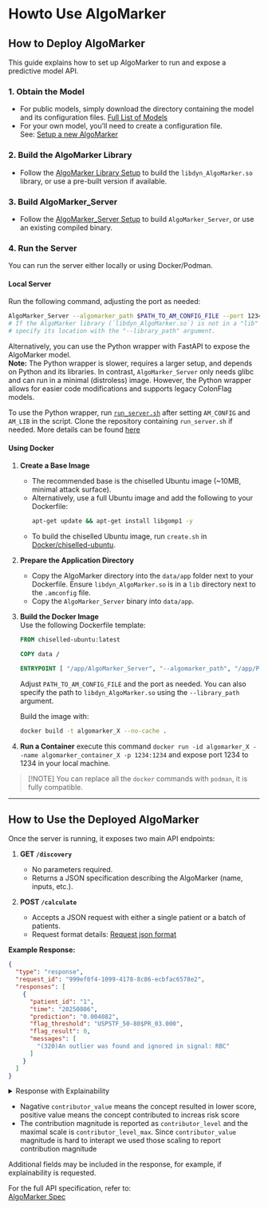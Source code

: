 # Howto Use AlgoMarker

## How to Deploy AlgoMarker

This guide explains how to set up AlgoMarker to run and expose a predictive model API.

### 1. **Obtain the Model**
- For public models, simply download the directory containing the model and its configuration files. [Full List of Models](../../Models)
- For your own model, you’ll need to create a configuration file.  
  See: [Setup a new AlgoMarker](Setup%20a%20new%20AlgoMarker.md)

### 2. **Build the AlgoMarker Library**
- Follow the [AlgoMarker Library Setup](../../Installation/index.md#1-algomarker-library) to build the `libdyn_AlgoMarker.so` library, or use a pre-built version if available.

### 3. **Build AlgoMarker_Server**
- Follow the [AlgoMarker_Server Setup](../../Installation/index.md#2-algomarker-wrapper) to build `AlgoMarker_Server`, or use an existing compiled binary.

### 4. **Run the Server**
You can run the server either locally or using Docker/Podman.

#### Local Server
Run the following command, adjusting the port as needed:
```bash
AlgoMarker_Server --algomarker_path $PATH_TO_AM_CONFIG_FILE --port 1234
# If the AlgoMarker library (`libdyn_AlgoMarker.so`) is not in a "lib" directory next to the config file,
# specify its location with the "--library_path" argument.
```
Alternatively, you can use the Python wrapper with FastAPI to expose the AlgoMarker model.  
**Note:** The Python wrapper is slower, requires a larger setup, and depends on Python and its libraries. In contrast, `AlgoMarker_Server` only needs glibc and can run in a minimal (distroless) image. However, the Python wrapper allows for easier code modifications and supports legacy ColonFlag models.

To use the Python wrapper, run [`run_server.sh`](https://github.com/Medial-EarlySign/MR_Tools/blob/main/AlgoMarker_python_API/run_server.sh) after setting `AM_CONFIG` and `AM_LIB` in the script. Clone the repository containing `run_server.sh` if needed.
More details can be found [here](/Python/Medial's%20C++%20API%20in%20Python/Python%20AlgoMarker%20API%20Wrapper.html)

#### Using Docker

1. **Create a Base Image**  
   - The recommended base is the chiselled Ubuntu image (~10MB, minimal attack surface).
   - Alternatively, use a full Ubuntu image and add the following to your Dockerfile:
     ```bash
     apt-get update && apt-get install libgomp1 -y
     ```
   - To build the chiselled Ubuntu image, run `create.sh` in [Docker/chiselled-ubuntu](https://github.com/Medial-EarlySign/MR_Scripts/tree/main/Docker/chiselled-ubuntu).

2. **Prepare the Application Directory**  
   - Copy the AlgoMarker directory into the `data/app` folder next to your Dockerfile. Ensure `libdyn_AlgoMarker.so` is in a `lib` directory next to the `.amconfig` file.
   - Copy the `AlgoMarker_Server` binary into `data/app`.

3. **Build the Docker Image**  
   Use the following Dockerfile template:
   ```Dockerfile
   FROM chiselled-ubuntu:latest

   COPY data /

   ENTRYPOINT [ "/app/AlgoMarker_Server", "--algomarker_path", "/app/PATH_TO_AM_CONFIG_FILE", "--port", "1234", "--no_print", "1" ]
   ```
   Adjust `PATH_TO_AM_CONFIG_FILE` and the port as needed. You can also specify the path to `libdyn_AlgoMarker.so` using the `--library_path` argument.

   Build the image with:
   ```bash
   docker build -t algomarker_X --no-cache .
   ```

4. **Run a Container**
   execute this command `docker run -id algomarker_X --name algomarker_container_X -p 1234:1234` and expose port 1234 to 1234 in your local machine.

> [!NOTE] You can replace all the `docker` commands with `podman`, it is fully compatible.

---
## How to Use the Deployed AlgoMarker

Once the server is running, it exposes two main API endpoints:

1. **GET `/discovery`**  
   - No parameters required.
   - Returns a JSON specification describing the AlgoMarker (name, inputs, etc.).

2. **POST `/calculate`**  
   - Accepts a JSON request with either a single patient or a batch of patients.
   - Request format details: [Request json format](Request%20Json%20Format.md)

**Example Response:**
```json title="Example Response"
{
  "type": "response",
  "request_id": "999ef0f4-1099-4178-8c86-ecbfac6578e2",
  "responses": [
    {
      "patient_id": "1",
      "time": "20250806",
      "prediction": "0.004082",
      "flag_threshold": "USPSTF_50-80$PR_03.000",
      "flag_result": 0,
      "messages": [
        "(320)An outlier was found and ignored in signal: RBC"
      ]
    }
  ]
}
```


<details>
<summary>Response with Explainability</summary>

```json
{
	"type": "response",
	"request_id": "999ef0f4-1099-4178-8c86-ecbfac6578e2",
	"responses": [
		{
			"patient_id": "1",
			"time": "20230611",
			"messages": [
				"(320)An outlier was found and ignored in signal: RBC",
			],
			"prediction": "0.004082",
			"explainability_output_field_name_for_your_control": {
				"static_info": [
					{
						"signal": "Age",
						"unit": "Year",
						"value": "45"
					},
					{
						"signal": "GENDER",
						"unit": "",
						"value": "1.000000"
					},
					{
						"signal": "Hemoglobin",
						"unit": "g/dL",
						"value": "14.500000"
					}
				],
				"explainer_output": [
					{
						"contributor_name": "Age",
						"contributor_value": -1.257716417312622,
						"contributor_percentage": 42.327555760464165,
						"contributor_elements": [
							{
								"feature_name": "Age",
								"feature_value": 45.0
							}
						],
						"contributor_description": "",
						"contributor_level": 2,
						"contributor_level_max": 4,
						"contributor_records": [
							{
								"signal": "Age",
								"unit": [
									"Year"
								],
								"timestamp": [],
								"value": [
									"45.000000"
								]
							}
						]
					},
					{
						"contributor_name": "MCH_Values",
						"contributor_value": -0.2684820294380188,
						"contributor_percentage": 9.035572693121699,
						"contributor_elements": [
							{
								"feature_name": "FTR_000008.MCH.last.win_0_10000",
								"feature_value": 32.21999740600586
							},
							{
								"feature_name": "FTR_000019.MCH.last.win_0_1000",
								"feature_value": 32.21999740600586
							},
							{
								"feature_name": "FTR_000030.MCH.last.win_0_730",
								"feature_value": 32.21999740600586
							},
							{
								"feature_name": "FTR_000041.MCH.last.win_0_360",
								"feature_value": 32.21999740600586
							},
							{
								"feature_name": "FTR_000052.MCH.last.win_0_180",
								"feature_value": 32.21999740600586
							},
							{
								"feature_name": "FTR_000118.MCH.first.win_0_10000",
								"feature_value": 32.21999740600586
							},
							{
								"feature_name": "FTR_000129.MCH.first.win_0_1000",
								"feature_value": 32.21999740600586
							},
							{
								"feature_name": "FTR_000140.MCH.first.win_0_730",
								"feature_value": 32.21999740600586
							},
							{
								"feature_name": "FTR_000151.MCH.first.win_0_360",
								"feature_value": 32.21999740600586
							},
							{
								"feature_name": "FTR_000162.MCH.first.win_0_180",
								"feature_value": 32.21999740600586
							},
							{
								"feature_name": "FTR_000173.MCH.last2.win_0_10000",
								"feature_value": 29.091323852539063
							},
							{
								"feature_name": "FTR_000184.MCH.last2.win_0_1000",
								"feature_value": 29.041757583618164
							},
							{
								"feature_name": "FTR_000195.MCH.last2.win_0_730",
								"feature_value": 29.01051139831543
							},
							{
								"feature_name": "FTR_000206.MCH.last2.win_0_360",
								"feature_value": 28.922163009643555
							},
							{
								"feature_name": "FTR_000217.MCH.last2.win_0_180",
								"feature_value": 28.734722137451172
							},
							{
								"feature_name": "FTR_000228.MCH.avg.win_0_10000",
								"feature_value": 32.21999740600586
							},
							{
								"feature_name": "FTR_000239.MCH.avg.win_0_1000",
								"feature_value": 32.21999740600586
							},
							{
								"feature_name": "FTR_000250.MCH.avg.win_0_730",
								"feature_value": 32.21999740600586
							},
							{
								"feature_name": "FTR_000261.MCH.avg.win_0_360",
								"feature_value": 32.21999740600586
							},
							{
								"feature_name": "FTR_000272.MCH.avg.win_0_180",
								"feature_value": 32.21999740600586
							},
							{
								"feature_name": "FTR_000283.MCH.min.win_0_10000",
								"feature_value": 32.21999740600586
							},
							{
								"feature_name": "FTR_000294.MCH.min.win_0_1000",
								"feature_value": 32.21999740600586
							},
							{
								"feature_name": "FTR_000305.MCH.min.win_0_730",
								"feature_value": 32.21999740600586
							},
							{
								"feature_name": "FTR_000316.MCH.min.win_0_360",
								"feature_value": 32.21999740600586
							},
							{
								"feature_name": "FTR_000327.MCH.min.win_0_180",
								"feature_value": 32.21999740600586
							},
							{
								"feature_name": "FTR_000338.MCH.max.win_0_10000",
								"feature_value": 32.21999740600586
							},
							{
								"feature_name": "FTR_000349.MCH.max.win_0_1000",
								"feature_value": 32.21999740600586
							},
							{
								"feature_name": "FTR_000360.MCH.max.win_0_730",
								"feature_value": 32.21999740600586
							},
							{
								"feature_name": "FTR_000371.MCH.max.win_0_360",
								"feature_value": 32.21999740600586
							},
							{
								"feature_name": "FTR_000382.MCH.max.win_0_180",
								"feature_value": 32.21999740600586
							},
							{
								"feature_name": "FTR_000503.MCH.last2_time.win_0_10000",
								"feature_value": 449.85882568359375
							},
							{
								"feature_name": "FTR_000514.MCH.last2_time.win_0_1000",
								"feature_value": 315.7171325683594
							},
							{
								"feature_name": "FTR_000525.MCH.last2_time.win_0_730",
								"feature_value": 268.54010009765625
							},
							{
								"feature_name": "FTR_000536.MCH.last2_time.win_0_360",
								"feature_value": 161.85084533691406
							},
							{
								"feature_name": "FTR_000547.MCH.last2_time.win_0_180",
								"feature_value": 85.85099792480469
							},
							{
								"feature_name": "FTR_001148.MCH.last.win_730_10000",
								"feature_value": 29.159976959228516
							},
							{
								"feature_name": "FTR_001159.MCH.min.win_730_10000",
								"feature_value": 28.687816619873047
							},
							{
								"feature_name": "FTR_001170.MCH.max.win_730_10000",
								"feature_value": 29.749162673950195
							},
							{
								"feature_name": "FTR_001208.MCH.Estimate.180",
								"feature_value": 28.93360137939453
							},
							{
								"feature_name": "FTR_001208.MCH.Estimate.360",
								"feature_value": 28.951967239379883
							},
							{
								"feature_name": "FTR_001208.MCH.Estimate.730",
								"feature_value": 28.965957641601563
							}
						],
						"contributor_description": "",
						"contributor_level": 1,
						"contributor_level_max": 4,
						"contributor_records": [],
						"contributor_records_info": {
							"contributor_max_time": 1825,
							"contributor_max_time_unit": "Days",
							"contributor_max_count": 3
						}
					},
					{
						"contributor_name": "MCV_Values",
						"contributor_value": -0.1519976258277893,
						"contributor_percentage": 5.11537231036717,
						"contributor_elements": [
							{
								"feature_name": "FTR_000007.MCV.last.win_0_10000",
								"feature_value": 82.0
							},
							{
								"feature_name": "FTR_000018.MCV.last.win_0_1000",
								"feature_value": 82.0
							},
							{
								"feature_name": "FTR_000029.MCV.last.win_0_730",
								"feature_value": 82.0
							},
							{
								"feature_name": "FTR_000040.MCV.last.win_0_360",
								"feature_value": 82.0
							},
							{
								"feature_name": "FTR_000051.MCV.last.win_0_180",
								"feature_value": 82.0
							},
							{
								"feature_name": "FTR_000117.MCV.first.win_0_10000",
								"feature_value": 82.0
							},
							{
								"feature_name": "FTR_000128.MCV.first.win_0_1000",
								"feature_value": 82.0
							},
							{
								"feature_name": "FTR_000139.MCV.first.win_0_730",
								"feature_value": 82.0
							},
							{
								"feature_name": "FTR_000150.MCV.first.win_0_360",
								"feature_value": 82.0
							},
							{
								"feature_name": "FTR_000161.MCV.first.win_0_180",
								"feature_value": 82.0
							},
							{
								"feature_name": "FTR_000172.MCV.last2.win_0_10000",
								"feature_value": 87.35523986816406
							},
							{
								"feature_name": "FTR_000183.MCV.last2.win_0_1000",
								"feature_value": 87.30293273925781
							},
							{
								"feature_name": "FTR_000194.MCV.last2.win_0_730",
								"feature_value": 87.2611312866211
							},
							{
								"feature_name": "FTR_000205.MCV.last2.win_0_360",
								"feature_value": 87.1921615600586
							},
							{
								"feature_name": "FTR_000216.MCV.last2.win_0_180",
								"feature_value": 86.85134887695313
							},
							{
								"feature_name": "FTR_000227.MCV.avg.win_0_10000",
								"feature_value": 82.0
							},
							{
								"feature_name": "FTR_000238.MCV.avg.win_0_1000",
								"feature_value": 82.0
							},
							{
								"feature_name": "FTR_000249.MCV.avg.win_0_730",
								"feature_value": 82.0
							},
							{
								"feature_name": "FTR_000260.MCV.avg.win_0_360",
								"feature_value": 82.0
							},
							{
								"feature_name": "FTR_000271.MCV.avg.win_0_180",
								"feature_value": 82.0
							},
							{
								"feature_name": "FTR_000282.MCV.min.win_0_10000",
								"feature_value": 82.0
							},
							{
								"feature_name": "FTR_000293.MCV.min.win_0_1000",
								"feature_value": 82.0
							},
							{
								"feature_name": "FTR_000304.MCV.min.win_0_730",
								"feature_value": 82.0
							},
							{
								"feature_name": "FTR_000315.MCV.min.win_0_360",
								"feature_value": 82.0
							},
							{
								"feature_name": "FTR_000326.MCV.min.win_0_180",
								"feature_value": 82.0
							},
							{
								"feature_name": "FTR_000337.MCV.max.win_0_10000",
								"feature_value": 82.0
							},
							{
								"feature_name": "FTR_000348.MCV.max.win_0_1000",
								"feature_value": 82.0
							},
							{
								"feature_name": "FTR_000359.MCV.max.win_0_730",
								"feature_value": 82.0
							},
							{
								"feature_name": "FTR_000370.MCV.max.win_0_360",
								"feature_value": 82.0
							},
							{
								"feature_name": "FTR_000381.MCV.max.win_0_180",
								"feature_value": 82.0
							},
							{
								"feature_name": "FTR_000502.MCV.last2_time.win_0_10000",
								"feature_value": 449.8634948730469
							},
							{
								"feature_name": "FTR_000513.MCV.last2_time.win_0_1000",
								"feature_value": 315.7387390136719
							},
							{
								"feature_name": "FTR_000524.MCV.last2_time.win_0_730",
								"feature_value": 268.5698547363281
							},
							{
								"feature_name": "FTR_000535.MCV.last2_time.win_0_360",
								"feature_value": 161.91400146484375
							},
							{
								"feature_name": "FTR_000546.MCV.last2_time.win_0_180",
								"feature_value": 85.87918853759766
							},
							{
								"feature_name": "FTR_001147.MCV.last.win_730_10000",
								"feature_value": 87.29901123046875
							},
							{
								"feature_name": "FTR_001158.MCV.min.win_730_10000",
								"feature_value": 85.86404418945313
							},
							{
								"feature_name": "FTR_001169.MCV.max.win_730_10000",
								"feature_value": 88.5106430053711
							},
							{
								"feature_name": "FTR_001207.MCV.Estimate.180",
								"feature_value": 87.37998962402344
							},
							{
								"feature_name": "FTR_001207.MCV.Estimate.360",
								"feature_value": 87.38853454589844
							},
							{
								"feature_name": "FTR_001207.MCV.Estimate.730",
								"feature_value": 87.39167022705078
							}
						],
						"contributor_description": "",
						"contributor_level": 1,
						"contributor_level_max": 4,
						"contributor_records": [
							{
								"signal": "MCV",
								"unit": [
									"fL"
								],
								"timestamp": [
									20230611
								],
								"value": [
									"82.000000"
								]
							}
						],
						"contributor_records_info": {
							"contributor_max_time": 1825,
							"contributor_max_time_unit": "Days",
							"contributor_max_count": 3
						}
					},
					{
						"contributor_name": "MCH_Trends",
						"contributor_value": -0.14473219215869904,
						"contributor_percentage": 4.8708592685138346,
						"contributor_elements": [
							{
								"feature_name": "FTR_000063.MCH.slope.win_0_10000",
								"feature_value": -0.09105083346366882
							},
							{
								"feature_name": "FTR_000074.MCH.slope.win_0_1000",
								"feature_value": -0.03978761285543442
							},
							{
								"feature_name": "FTR_000085.MCH.slope.win_0_730",
								"feature_value": -0.008064992725849152
							},
							{
								"feature_name": "FTR_000096.MCH.slope.win_0_360",
								"feature_value": 0.014474527910351753
							},
							{
								"feature_name": "FTR_000107.MCH.slope.win_0_180",
								"feature_value": -0.00038833924918435514
							},
							{
								"feature_name": "FTR_000393.MCH.std.win_0_10000",
								"feature_value": 0.5682898759841919
							},
							{
								"feature_name": "FTR_000404.MCH.std.win_0_1000",
								"feature_value": 0.4634387791156769
							},
							{
								"feature_name": "FTR_000415.MCH.std.win_0_730",
								"feature_value": 0.436860591173172
							},
							{
								"feature_name": "FTR_000426.MCH.std.win_0_360",
								"feature_value": 0.3896379768848419
							},
							{
								"feature_name": "FTR_000437.MCH.std.win_0_180",
								"feature_value": 0.35533618927001953
							},
							{
								"feature_name": "FTR_000558.MCH.last_delta.win_0_10000",
								"feature_value": -0.06643807888031006
							},
							{
								"feature_name": "FTR_000569.MCH.last_delta.win_0_1000",
								"feature_value": -0.03644682839512825
							},
							{
								"feature_name": "FTR_000580.MCH.last_delta.win_0_730",
								"feature_value": -0.024617791175842285
							},
							{
								"feature_name": "FTR_000591.MCH.last_delta.win_0_360",
								"feature_value": 0.008983400650322437
							},
							{
								"feature_name": "FTR_000602.MCH.last_delta.win_0_180",
								"feature_value": 0.0546439066529274
							},
							{
								"feature_name": "FTR_001108.MCH.win_delta.win_0_180_360_10000",
								"feature_value": -0.12988980114459991
							},
							{
								"feature_name": "FTR_001128.MCH.win_delta.win_0_180_730_10000",
								"feature_value": -0.1698904186487198
							}
						],
						"contributor_description": "",
						"contributor_level": 1,
						"contributor_level_max": 4,
						"contributor_records": [],
						"contributor_records_info": {
							"contributor_max_time": 1825,
							"contributor_max_time_unit": "Days",
							"contributor_max_count": 3
						}
					},
					{
						"contributor_name": "MCHC-M_Values",
						"contributor_value": -0.13522081077098846,
						"contributor_percentage": 4.550760668340038,
						"contributor_elements": [
							{
								"feature_name": "FTR_000009.MCHC-M.last.win_0_10000",
								"feature_value": 45.30999755859375
							},
							{
								"feature_name": "FTR_000020.MCHC-M.last.win_0_1000",
								"feature_value": 45.30999755859375
							},
							{
								"feature_name": "FTR_000031.MCHC-M.last.win_0_730",
								"feature_value": 45.30999755859375
							},
							{
								"feature_name": "FTR_000042.MCHC-M.last.win_0_360",
								"feature_value": 45.30999755859375
							},
							{
								"feature_name": "FTR_000053.MCHC-M.last.win_0_180",
								"feature_value": 45.30999755859375
							},
							{
								"feature_name": "FTR_000119.MCHC-M.first.win_0_10000",
								"feature_value": 45.30999755859375
							},
							{
								"feature_name": "FTR_000130.MCHC-M.first.win_0_1000",
								"feature_value": 45.30999755859375
							},
							{
								"feature_name": "FTR_000141.MCHC-M.first.win_0_730",
								"feature_value": 45.30999755859375
							},
							{
								"feature_name": "FTR_000152.MCHC-M.first.win_0_360",
								"feature_value": 45.30999755859375
							},
							{
								"feature_name": "FTR_000163.MCHC-M.first.win_0_180",
								"feature_value": 45.30999755859375
							},
							{
								"feature_name": "FTR_000174.MCHC-M.last2.win_0_10000",
								"feature_value": 33.27936935424805
							},
							{
								"feature_name": "FTR_000185.MCHC-M.last2.win_0_1000",
								"feature_value": 33.24119186401367
							},
							{
								"feature_name": "FTR_000196.MCHC-M.last2.win_0_730",
								"feature_value": 33.22017288208008
							},
							{
								"feature_name": "FTR_000207.MCHC-M.last2.win_0_360",
								"feature_value": 33.142608642578125
							},
							{
								"feature_name": "FTR_000218.MCHC-M.last2.win_0_180",
								"feature_value": 33.04962158203125
							},
							{
								"feature_name": "FTR_000229.MCHC-M.avg.win_0_10000",
								"feature_value": 45.30999755859375
							},
							{
								"feature_name": "FTR_000240.MCHC-M.avg.win_0_1000",
								"feature_value": 45.30999755859375
							},
							{
								"feature_name": "FTR_000251.MCHC-M.avg.win_0_730",
								"feature_value": 45.30999755859375
							},
							{
								"feature_name": "FTR_000262.MCHC-M.avg.win_0_360",
								"feature_value": 45.30999755859375
							},
							{
								"feature_name": "FTR_000273.MCHC-M.avg.win_0_180",
								"feature_value": 45.30999755859375
							},
							{
								"feature_name": "FTR_000284.MCHC-M.min.win_0_10000",
								"feature_value": 45.30999755859375
							},
							{
								"feature_name": "FTR_000295.MCHC-M.min.win_0_1000",
								"feature_value": 45.30999755859375
							},
							{
								"feature_name": "FTR_000306.MCHC-M.min.win_0_730",
								"feature_value": 45.30999755859375
							},
							{
								"feature_name": "FTR_000317.MCHC-M.min.win_0_360",
								"feature_value": 45.30999755859375
							},
							{
								"feature_name": "FTR_000328.MCHC-M.min.win_0_180",
								"feature_value": 45.30999755859375
							},
							{
								"feature_name": "FTR_000339.MCHC-M.max.win_0_10000",
								"feature_value": 45.30999755859375
							},
							{
								"feature_name": "FTR_000350.MCHC-M.max.win_0_1000",
								"feature_value": 45.30999755859375
							},
							{
								"feature_name": "FTR_000361.MCHC-M.max.win_0_730",
								"feature_value": 45.30999755859375
							},
							{
								"feature_name": "FTR_000372.MCHC-M.max.win_0_360",
								"feature_value": 45.30999755859375
							},
							{
								"feature_name": "FTR_000383.MCHC-M.max.win_0_180",
								"feature_value": 45.30999755859375
							},
							{
								"feature_name": "FTR_000504.MCHC-M.last2_time.win_0_10000",
								"feature_value": 449.85882568359375
							},
							{
								"feature_name": "FTR_000515.MCHC-M.last2_time.win_0_1000",
								"feature_value": 315.7171325683594
							},
							{
								"feature_name": "FTR_000526.MCHC-M.last2_time.win_0_730",
								"feature_value": 268.54010009765625
							},
							{
								"feature_name": "FTR_000537.MCHC-M.last2_time.win_0_360",
								"feature_value": 161.85084533691406
							},
							{
								"feature_name": "FTR_000548.MCHC-M.last2_time.win_0_180",
								"feature_value": 85.85099792480469
							},
							{
								"feature_name": "FTR_001149.MCHC-M.last.win_730_10000",
								"feature_value": 33.386741638183594
							},
							{
								"feature_name": "FTR_001160.MCHC-M.min.win_730_10000",
								"feature_value": 33.00123977661133
							},
							{
								"feature_name": "FTR_001171.MCHC-M.max.win_730_10000",
								"feature_value": 33.99413299560547
							},
							{
								"feature_name": "FTR_001209.MCHC-M.Estimate.180",
								"feature_value": 33.09005355834961
							},
							{
								"feature_name": "FTR_001209.MCHC-M.Estimate.360",
								"feature_value": 33.112545013427734
							},
							{
								"feature_name": "FTR_001209.MCHC-M.Estimate.730",
								"feature_value": 33.133628845214844
							}
						],
						"contributor_description": "",
						"contributor_level": 1,
						"contributor_level_max": 4,
						"contributor_records": [],
						"contributor_records_info": {
							"contributor_max_time": 1825,
							"contributor_max_time_unit": "Days",
							"contributor_max_count": 3
						}
					}
				]
			}
		}
	]
}
```
</details>

* Nagative `contributor_value` means the concept resulted in lower score, positive value means the concept contributed to increas risk score
* The contribution magnitude is reported as `contributor_level` and the maximal scale is `contributor_level_max`. Since `contributor_value` magnitude is hard to interapt we used those scaling to report contribution magnitude 

Additional fields may be included in the response, for example, if explainability is requested.

For the full API specification, refer to:  
[AlgoMarker Spec](/SharePoint_Documents/General/AlgoMarker/RDG-04-11-33%20AM%20Library%20SW%20Version%201.1%20Software%20Design%20Document%20-%20Rev%20D.docx)